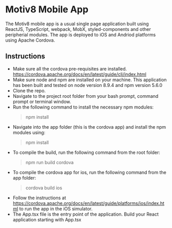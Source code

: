 # Motiv8 Mobile App

The Motiv8 mobile app is a usual single page application built using ReactJS, TypeScript, webpack, MobX, styled-components and other peripherial modules. The app is deployed to iOS and Andriod platforms using Apache Cordova.

## Instructions

- Make sure all the cordova pre-requisites are installed. https://cordova.apache.org/docs/en/latest/guide/cli/index.html
- Make sure node and npm are installed on your machine. This application has been built and tested on node version 8.9.4 and npm version 5.6.0
- Clone the repo.
- Navigate to the project root folder from your bash prompt, command prompt or terminal window.
- Run the following command to install the necessary npm modules:
    > npm install
- Navigate into the app folder (this is the cordova app) and install the npm modules using:
    > npm install
- To compile the build, run the following command from the root folder:
    > npm run build cordova
- To compile the cordova app for ios, run the following command from the app folder:
    > cordova build ios
- Follow the instructions at https://cordova.apache.org/docs/en/latest/guide/platforms/ios/index.html to run the app in the iOS simulator.
- The App.tsx file is the entry point of the application. Build your React application starting with App.tsx